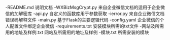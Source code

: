  -README.md 说明文档
 -WXBizMsgCrypt.py 来自企业微信文档的适用于企业微信的加解密库
 -api.py 自定义的函数库用于参数获取
 -ierror.py 来自企业微信文档错误码解释文件
 -main.py 基于Flask的主要逻辑代码
 -config.yaml 企业微信的个人配置文件绑定企业微信
 -requirements.txt 安装模块所需的txt文件
 -网站及所需用的地址及样例.txt 网站及所需用的地址及样例
 -模块.txt 所需安装的模块
